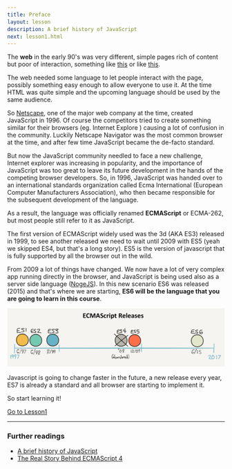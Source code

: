 ```yaml
---
title: Preface
layout: lesson
description: A brief history of JavaScript
next: lesson1.html
---
```


The **web** in the early 90's was very different, simple pages rich of content but poor of interaction, something like [this](assets/netscape1996_big.png) or like [this](assets/exp1997_big.png).

The web needed some language to let people interact with the page, possibly something easy enough to allow everyone to use it. At the time HTML was quite simple and the upcoming language should be used by the same audience.

So [Netscape](https://en.wikipedia.org/wiki/Netscape), one of the major web company at the time, created JavaScript in 1996. Of course the competitors tried to create something similar for their browsers (eg. Internet Explore ) causing a lot of confusion in the community. Luckily Netscape Navigator was the most common browser at the time, and after few time JavaScript became the de-facto standard.

But now the JavaScript community needled to face a new challenge, Internet explorer was increasing in popularity, and the importance of JavaScript was too great to leave its future development in the hands of the competing browser developers. So, in 1996, JavaScript was handed over to an international standards organization called Ecma International (European Computer Manufacturers Association), who then became responsible for the subsequent development of the language.

As a result, the language was officially renamed **ECMAScript** or ECMA-262, but most people still refer to it as JavaScript. 

The first version of ECMAScript widely used was the 3d (AKA ES3) released in 1999, to see another released we need to wait until 2009 with ES5 (yeah we skipped ES4, but that's a long story). ES5 is the version of javascript that is fully supported by all the browser out in the wild.

From 2009 a lot of things have changed. We now have a lot of very complex app running directly in the browser, and JavaScript is being used also as a server side language ([NogeJS](https://nodejs.org/en/)). In this new scenario ES6 was released (2015) and that's where we are starting, **ES6 will be the language that you are going to learn in this course**.

![ES timeline](assets/es_timeline.png)

Javascript is going to change faster in the future, a new release every year, ES7 is already a standard and all browser are starting to implement it.

So start learning it!

[Go to Lesson1](lesson1.html)

---
### Further readings
* [A brief history of JavaScript](https://auth0.com/blog/a-brief-history-of-javascript/)
* [The Real Story Behind ECMAScript 4](https://auth0.com/blog/the-real-story-behind-es4/?utm_source=medium&utm_medium=sc&utm_campaign=es4)